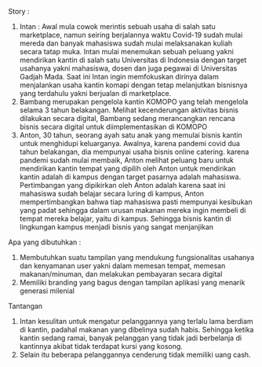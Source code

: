 Story :
1. Intan : Awal mula cowok merintis sebuah usaha di salah satu marketplace, namun seiring berjalannya waktu Covid-19 sudah mulai mereda dan banyak mahasiswa sudah mulai melaksanakan kuliah secara tatap muka. Intan mulai menemukan sebuah peluang yakni mendirikan kantin di salah satu Universitas di Indonesia dengan target usahanya yakni mahasiswa, dosen dan juga pegawai di Universitas Gadjah Mada. Saat ini Intan ingin memfokuskan dirinya dalam menjalankan usaha kantin komapi dengan tetap melanjutkan bisnisnya yang terdahulu yakni berjualan di marketplace.
2. Bambang merupakan pengelola kantin KOMOPO yang telah mengelola selama 3 tahun belakangan. Melihat kecenderungan aktivitas bisnis dilakukan secara digital, Bambang sedang merancangkan rencana bisnis secara digital untuk diimplementasikan di KOMOPO
3. Anton, 30 tahun, seorang ayah satu anak yang memulai bisnis kantin untuk menghidupi keluarganya. Awalnya, karena pandemi covid dua tahun belakangan, dia mempunyai usaha bisnis online catering. karena pandemi sudah mulai membaik, Anton melihat peluang baru untuk mendirikan kantin tempat yang dipilih oleh Anton untuk mendirikan kantin adalah di kampus dengan target pasarnya adalah mahasiswa. Pertimbangan yang dipikirkan oleh Anton adalah karena saat ini mahasiswa sudah belajar secara luring di kampus, Anton mempertimbangkan bahwa tiap mahasiswa pasti mempunyai kesibukan yang padat sehingga dalam urusan makanan mereka ingin membeli di tempat mereka belajar, yaitu di kampus. Sehingga bisnis kantin di lingkungan kampus menjadi bisnis yang sangat menjanjikan

Apa yang dibutuhkan :
1. Membutuhkan suatu tampilan yang mendukung fungsionalitas usahanya dan kenyamanan user yakni dalam memesan tempat, memesan makanan/minuman, dan melakukan pembayaran secara digital 
2. Memiliki branding yang bagus dengan tampilan aplikasi yang menarik generasi milenial

Tantangan
1. Intan kesulitan untuk mengatur pelanggannya yang terlalu lama berdiam di kantin, padahal makanan yang dibelinya sudah habis. Sehingga ketika kantin sedang ramai, banyak pelanggan yang tidak jadi berbelanja di kantinnya akibat tidak terdapat kursi yang kosong.
2. Selain itu beberapa pelanggannya cenderung tidak memiliki uang cash.



